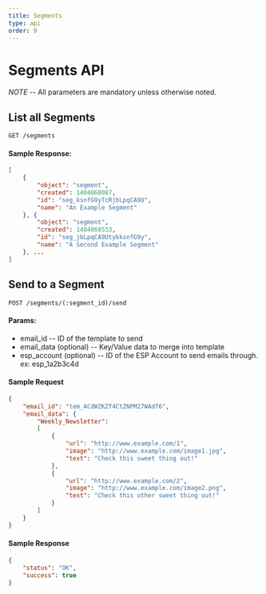 ```yaml
---
title: Segments
type: api
order: 9
---
```


# Segments API

*NOTE* -- All parameters are mandatory unless otherwise noted.

## List all Segments

`GET /segments`

#### Sample Response:

```json
[
    {
        "object": "segment",
        "created": 1404068087,
        "id": "seg_ksnfG9yTcRjbLpqCA9U",
        "name": "An Example Segment"
    }, {
        "object": "segment",
        "created": 1404068533,
        "id": "seg_jbLpqCA9UtykksnfG9y",
        "name": "A Second Example Segment"
    }, ...
]
```

## Send to a Segment

`POST /segments/(:segment_id)/send`

#### Params:

- email_id                      -- ID of the template to send
- email_data (optional)         -- Key/Value data to merge into template
- esp\_account (optional)       -- ID of the ESP Account to send emails through. ex: esp_1a2b3c4d

#### Sample Request

```json
{
    "email_id": "tem_ACdWZKZf4CtZNPM27WAdf6",
    "email_data": {
        "Weekly_Newsletter":
        [
            {
                "url": "http://www.example.com/1",
                "image": "http://www.example.com/image1.jpg",
                "text": "Check this sweet thing out!"
            },
            {
                "url": "http://www.example.com/2",
                "image": "http://www.example.com/image2.png",
                "text": "Check this other sweet thing out!"
            }
        ]
    }
}
```

#### Sample Response

```json
{
    "status": "OK",
    "success": true
}
```
